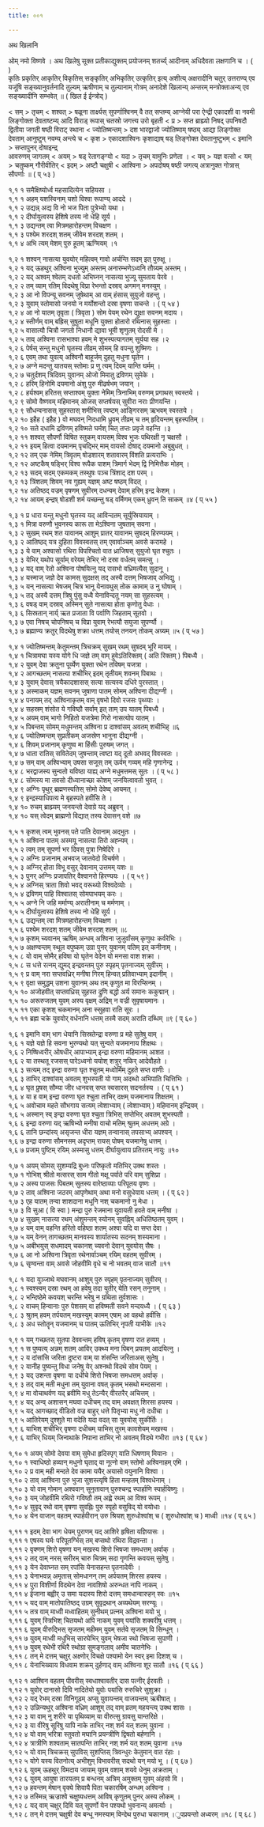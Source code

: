 ```yaml
---
title: ००१

---
```

अथ खिलानि  
  
ओम् नमो विष्णवे । अथ खिलेषु सूक्त प्रतीकाद्युक्तम् प्रयोजनम् शतर्च्य् आदीनाम् अधिदैवता लक्षणानि च । ( )  
कृतिः प्रकृतिर् आकृतिर् विकृतिस् सङ्कृतिर् अभिकृतिर् उत्कृतिर् इत्य् अशीत्य् अक्षरादीनि चतुर् उत्तराण्य् एव यजूंषि सङ्ख्यानुवर्तनादि तुल्यम् ऋषीणाम् च तुल्यानाम् गोत्रम् अनादेशे खिलान्य् अन्तरम् मन्त्रोक्ताअन्य् एव सङ्ख्यादीनि सम्भवेत् ॥ ( खिल ई ईन्त्रोद् )  
  
< सम् > तृचम् < शश्वत् > षळूना तार्क्ष्यस् सुपर्णाश्विनम् वै तत् सप्तम्य् आग्नेयी परा ऐन्द्री एकादशी वा नवमी लिङ्गोक्ता देवताष्टम्य् आदि विराड् रूपास् चतस्रो जगत्त्य उरो बृहती < प्र > सप्त ब्राह्म्यो निषद् उपनिषदौ द्वितीया जगती षष्ठी विराट् स्थाना < ज्योतिष्मन्तम् > दश भारद्वाजो ज्योतिष्माम् षष्ठ्य् आद्या लिङ्गोक्त देवताम् आनुष्टुम् नवम्य् अन्त्ये च < कृश > एकादशाश्विनः कृशाद्याष् षड् लिङ्गोक्त देवतानुष्टुभम् < इमानि > सप्तापुनर् दोषाइन्द्र्  
आवरुणम् जागतम् < अयम् > षड् रेतागङ्ग्यो < यदा > तृचम् यामुनिः प्रणेता । < यम् > यज्ञ वत्सो < यम् > चतुष्कम् गौरीवीतिर् < इदम् > अष्टौ चक्षुषी < आश्विना > अपदोषष् षष्ठी जगत्य् अत्रानुक्त गोत्रास् सौपर्णाः ॥ ( प् ५३ )  
  
  
१,१ १ समैक्षिष्योर्ध्व महसादित्येन सहियसा ।  
१,१ १ अहम् यशस्विनाम् यशो विश्वा रूपाण्य् आददे ।  
१,१ २ उद्यन्न् अद्य वि नो भज पिता पुत्रेभ्यो यथा ।  
१,१ २ दीर्घायुत्वस्य हेशिषे तस्य नो धेहि सूर्य ।  
१,१ ३ उद्यन्तम् त्वा मित्रमहारोहन्तम् विचक्षण ।  
१,१ ३ पश्येम शरदश् शतम् जीवेम शरदश् शतम् ।  
१,१ ४ अभि त्यम् मेशम् पुरु हूतम् ऋग्मियम् ।१  
  
१,२ १ शश्वन् नासत्या युवयोर् महित्वम् गावो अर्चन्ति सदम् इत् पुरुक्षू ।  
१,२ १ यद् ऊहथुर् अश्विना भुज्युम् अस्तम् अनारम्भणेऽध्वनि तौग्र्यम् अस्तम् ।  
१,२ २ यद् अश्वम् श्वेतम् दधतो अभिघ्नन् नासत्या भुज्यू सुमताय पेरवे ।  
१,२ २ तम् व्याम् रतिम् विदथेषु विप्रा रेभन्तो दस्राव् अगमन् मनस्युम् ।  
१,२ ३ आ नो विपन्यू सवनम् जुषेथाम् आ वाम् हंसास् सुयुजो वहन्तु ।  
१,२ ३ युवाम् स्तोमासो जनयो न मर्योशन्तो दस्रा वृषणा सचन्ते । ( प् ५४ )  
१,२ ४ आ नो यातम् तृवृता ( त्रिवृता ) सोम पेयम् रथेन द्युक्षा सवनम् मदाय ।  
१,२ ४ स्तीर्णम् वाम् बह्रिस् सुषुता मधूनि युक्ता होतारो रथिनास् सुहस्ताः ।  
१,२ ५ वासात्यौ चित्रौ जगतो निधानौ द्यावा भूमी शृणुतम् रोदसी मे ।  
१,२ ५ ताव् अश्विना रासभाश्वा हवम् मे शुभस्पत्यागतम् सूर्यया सह ।२  
१,२ ६ पेर्षस् सन्तु मधुनो घृतस्य तीव्रम् सोमम् हि वपन्तु शुष्मिणः ।  
१,२ ६ एवम् तथा युवत्य् अश्विनौ बाहूर्जम् दुहतु मधुना घृतेन ।  
१,२ ७ अग्ने मदन्तु यातयस् स्तोमाः प्र णु त्यम् दिवम् यान्ति घर्मम् ।  
१,२ ७ चतुर्दशम् त्रिदिवम् युवानम् ओजो मिमातु द्रविणम् सुमेके ।  
१,२ ८ हरिम् हिनोमि दयमानो अंशु पुरु मीढर्षभम् जयान् ।  
१,२ ८ हर्यश्वम् हरितस् सप्ताश्वम् युक्ता नेमिम् त्रिनाभिम् वरुणम् प्रगाथस् स्वस्तये ।  
१,२ ९ सोमो वैष्णवम् महिमानम् ओजस् सप्तर्षयस् सुवीरा नराः प्रीणयन्ति ।  
१,२ ९ सौधन्वनासस् सुहस्तास् शमीभिस् त्वष्टम् आङ्गिरसम् ऋभवम् स्वस्तये ।  
१,२ १० इहैह ( इहैह ) वो मघवन् निदधामि ध्रुवम् तीव्रम् च तम् हृदियन्तम् बृहस्पतिम् ।  
१,२ १० सते दधामि द्रविणम् हविष्मते घर्मश् चित् तप्तः प्रवृजे वहन्ति ।३  
१,२ ११ शश्वत् सौपर्णौ विषित स्तुकम् वायसम् विश्व भुजः पथिरक्षी नृ चक्षसौ ।  
१,२ ११ इयम् हित्वा दयमानम् पृचद्भिर् माम् वायसो दोषाद् दयमानो अबुबुधत् ।  
१,२ १२ तम् एक नेमिम् त्रिवृतम् षोडशारम् शतावारम् विंशति प्रत्यराभिः ।  
१,२ १२ अष्टकैष् षड्भिर् विश्व रूपैक पाशम् त्रिमार्ग भेदम् द्वि निमित्तैक मोहम् ।  
१,२ १३ सदम् सदम् एकमकम् तस्थुषः पञ्च त्रिंशाद् दश परम् ।  
१,२ १३ त्रिंशतम् शिवम् नव गुह्यम् यज्ञम् अष्ट षष्ठम् विदत् ।  
१,२ १४ अतिष्ठद् वज्रम् वृषणम् सुवीरम् दधन्वम् देवाम् हरिम् इन्द्र केशम् ।  
१,२ १४ आयम् इन्द्रष् षोडशी शर्म यच्छन्तु षड् वर्मिणम् एकम् ध्रुवन् ति साकम् ॥४ ( प् ५५ )  
  
१,३ १ प्र धारा यन्तु मधुनो घृतस्य यद् आविन्दतम् सूर्युस्रियायाम् ।  
१,३ १ मित्रा वरुणौ भुवनस्य कारू ता मेऽश्विना जुषताम् सवना ।  
१,३ २ सुखम् रथम् शत यावानम् आशुम् प्रातर् यावानम् सुषदम् हिरण्ययम् ।  
१,३ २ आतिष्ठद् यत्र दुहिता विवस्वतस् तम् एवार्वाञ्चम् अवसे करामहे ।  
१,३ ३ ये वाम् अश्वासो रथिरा विपश्चितो वात ध्राजिषस् सुयुजो घृत श्चुतः ।  
१,३ ३ येभिर् यथोप सूर्याम् वरेयम् तेभिर् नो दस्रा वर्धतम् समत्सु ।  
१,३ ४ यद् वाम् रेतो अश्विना पोषयित्नु यद् रासभो वध्रिमत्यैस् सुदानू ।  
१,३ ४ यस्माज् जज्ञे देव कामस् सुदक्षस् तद् अस्यै दत्तम् भिषजाव् अभिद्यु ।  
१,३ ५ यन् नासत्या भेषजम् चित्र भानू येनावथुस् तोक कामाम् उ नु घोषाम् ।  
१,३ ५ तद् अस्यै दत्तम् त्रिषु पुंसु वध्वै येनाविन्दतु नयम् सा सुहस्त्यम् ।  
१,३ ६ वषड् वाम् दस्राव् अस्मिन् सुते नासत्या होता कृणोतु वेधाः ।  
१,३ ६ सिस्रतान् नार्य् ऋत प्रजाता वि पर्वाणि जिहताम् सूतवो ।  
१,३ ७ एवा निषच् चोपनिषच् च विप्रा युवाम् रेभत्यौ सयुजा सुपर्ण्यौ ।  
१,३ ७ ब्रह्माण्य क्रतुर् विदथेषु शक्रा धत्तम् तयोस् तनयन् तोकम् अग्र्यम् ॥५ ( प् ५७ )  
  
१,४ १ ज्योतिष्मन्तम् केतुमन्तम् त्रिचक्रम् सुखम् रथम् सुषदम् भूरि मायम् ।  
१,४ १ चित्रामघा यस्य योगे धि जज्ञे तम् वाम् हुवेऽतिरिक्तम् ( अति रिक्तम् ) पिबध्यै ।  
१,४ २ युवम् देवा क्रतुना पूर्व्येण युक्ता रथेन तविषम् यजत्रा ।  
१,४ २ आगच्छतम् नासत्या शचीभिर् इदम् तृतीयम् शवनम् पिबाथः ।  
१,४ ३ युवाम् देवास् त्रयैकादशासस् सत्या सत्यस्य दधिरे पुरस्तात् ।  
१,४ ३ अस्माकम् यज्ञम् सवनम् जुषाणा पातम् सोमम् अश्विना दीद्यग्नी ।  
१,४ ४ पनायम् तद् अश्विनाकृतम् वाम् वृषभो दिवो रजसः पृथ्व्याः ।  
१,४ ४ सहस्रम् शंसोत ये गविष्ठौ सर्वाम् इत् ताम् उप यातम् पिबध्यै ।  
१,४ ५ अयम् वाम् भागो निहितो यजत्रेमा गिरो नासत्योप यातम् ।  
१,४ ५ पिबन्तम् सोमम् मधुमन्तम् अश्विना प्र दाश्वांसम् अवतम् शचीभिह् ॥६  
१,४ ६ ज्योतिष्मन्तम् सुप्रतीकम् अजस्रेण भानुना दीद्यग्नी ।  
१,४ ६ शिवम् प्रजानाम् कृणुष्व मा हिंसीः पुरुषम् जगत् ।  
१,४ ७ धाता रातिस् सवितेदम् जुषन्ताम् त्वष्टा यद् दूतो अभवद् विवस्वतः ।  
१,४ ७ सम् वाम् अश्विभ्याम् उषसा सजूस् तम् ऊर्वम् गव्यम् महि गृणानेन्द्र ।  
१,४ ८ भरद्वाजस्य सुन्वतो यविष्ठा याह्य् अग्ने मधुमत्तमस् सुतः । ( प् ५८ )  
१,४ ८ सोमस्य मा तवसो दीध्यानाच्छा कोशम् जनयित्वावतो भुवत् ।  
१,४ ९ अग्निः पृथुर् ब्रह्मणस्पतिस् सोमो देवेष्व् आयमत् ।  
१,४ ९ इन्द्रस्याधिपत्य मे बृहस्पते हवींसि ते ।  
१,४ १० रुचम् ब्राह्म्यम् जनयन्तो देवाग्रे यद् अब्रुवन् ।  
१,४ १० यस् त्वेदम् ब्राह्मणो विद्यात् तस्य देवासन् वशे ॥७  
  
१,५ १ कृशस् त्वम् भुवनस् पते पाति देवानाम् अद्भुतः ।  
१,५ १ अश्विना पातम् अस्मयू नासत्या तिरो अह्न्यम् ।  
१,५ २ त्वम् तम् सुपर्णा भर दिवस् पुत्रा निषेदिरे ।  
१,५ २ अग्निः प्रजानाम् अभवज् जातवेदो विचर्षणे ।  
१,५ ३ अग्निर् होता विभू वसुर् देवानाम् उत्तमम् यशः ॥  
१,५ ३ पुनर् अग्निः प्रजापतिर् वैश्वानरो हिरण्ययः । ( प् ५९ )  
१,५ ४ अग्निस् त्राता शिवो भवद् वरूथ्यो विश्वदेव्योः ।  
१,५ ४ द्रविणम् पाहि विश्वातस् सोमपाभयम् करः ।  
१,५ ५ अग्ने नि जहि मर्माण्य् अरातीनाम् च मर्मणाम् ।  
१,५ ५ दीर्घायुत्वस्य हेशिषे तस्य नो धेहि सूर्य ।  
१,५ ६ उद्यन्तम् त्वा मित्रमहारोहन्तम् विचक्षण ।  
१,५ ६ पश्येम शरदश् शतम् जीवेम शरदश् शतम् ॥८  
१,५ ७ कृशम् च्यवानम् ऋषिम् अन्धम् अश्विना जुजुर्वांसम् कृणुथः कर्वरेभिः ।  
१,५ ७ अक्षण्वन्तम् स्थूल वपुष्कम् उग्रा पुनर् युवानम् पतिम् इत् कनीनाम् ।  
१,५ ८ यो वाम् सोमैर् हविषा यो घृतेन वेदेन यो मनसा वाश शक्रा ।  
१,५ ८ स धत्ते रत्नम् द्युमद् इन्द्रवन्तम् पुरु स्पृहम् पृतनाज्यम् सुवीरम् ।  
१,५ ९ प्र वाम् नरा सप्तवध्रिर् मनीषा गिरम् हिन्वत् प्रतिवाभ्याम् इदानीम् ।  
१,५ ९ वृक्षा समुद्धम् उशना युवानम् अथ तम् कृणुत मा विरप्सिनम् ।  
१,५ १० अजोहवीत् सप्तवध्रिस् सुहस्त द्रुणि बद्धो अर्य समानः ककुद्मान् ।  
१,५ १० अरूरुजतम् युवम् अस्य वृक्षम् अद्रिम् न वज्री सुवृषायमानः ।  
१,५ ११ एका कृशश् चकमानम् अना स्सुहवा राति सूरः ।  
१,५ ११ ब्रह्म चक्रे युवयोर् वर्धनानि धत्तम् तस्मै सदम् अराति दब्धिम् ॥९ ( प् ६० )  
  
१,६ १ इमानि वाम् भाग धेयानि सिस्रतेन्द्रा वरुणा प्र महे सुतेषु वाम् ।  
१,६ १ यज्ञे यज्ञे हि सवना भुरण्यथो यत् सुन्वते यजमानाय शिक्षथः ।  
१,६ २ निष्षिध्वरीर् ओषधीर् आपाभ्याम् इन्द्रा वरुणा महिमानम् आशत ।  
१,६ २ या तस्थतू रजसस् पारेऽध्वनो ययोश् शत्रुर् नकिर् आदेवौहते ।  
१,६ ३ सत्यम् तद् इन्द्रा वरुणा घृत श्चुतम् मध्वोर्मिम् दुहते सप्त वाणीः ।  
१,६ ३ ताभिर् दाश्वांसम् अवतम् शुभस्पती यो गाम् अदब्धो अभिपाति चित्तिभिः ।  
१,६ ४ घृत प्रुषस् सौम्या जीर धानवस् सप्त स्वसारस् सदनर्तस्य । ( प् ६१ )  
१,६ ४ या ह वाम् इन्द्रा वरुणा घृत श्चुता ताभिर् दक्षम् यजमानाय शिक्षतम् ।  
१,६ ५ अवोचाम महते सौभगाय सत्यम् त्वेशाभ्याम् ( त्वेशाभ्याम् ) महिमानम् इन्द्रियम् ।  
१,६ ५ अस्मान् स्व् इन्द्रा वरुणा घृत श्चुता त्रिभिस् सप्तेभिर् अवतम् शुभस्पती ।  
१,६ ६ इन्द्रा वरुणा यद् ऋषिभ्यो मनीषा वाचो मतिम् श्रुतम् अधत्तम् अग्रे ।  
१,६ ६ तानि छन्दांस्य् असृजन्त धीरा यज्ञम् तन्वानास् तपसाभ्य् अपश्यन् ।  
१,६ ७ इन्द्रा वरुणा सौमनसम् अदृप्तम् रायस् पोषम् यजमानेषु धत्तम् ।  
१,६ ७ प्रजाम् पुष्टिम् रयिम् अस्मासु धत्तम् दीर्घायुत्वाय प्रतिरतम् नायुः ॥१०  
  
१,७ १ अयम् सोमस् सुशम्यद्रि बुध्नः परिष्कृतो मतिभिर् उक्थ शस्तः ।  
१,७ १ गोभिश् श्रीतो मत्सरस् साम गीतो मक्षू पर्वाते परि वाम् सुशिप्रा ।  
१,७ २ अस्य पाजसः पिबतम् सुतस्य वारेष्ठाव्याः परिपूतय वृष्णः ।  
१,७ २ ताव् अश्विना जठरम् आपृणेथाम् अथा मनो वसुधेयाय धत्तम् । ( प् ६२ )  
१,७ ३ एह यातम् तन्वा शाशदाना मधूनि नश् चकमानो नु मेधा ।  
१,७ ३ वि सुआ ( वि स्वा ) मन्द्रा पुरु रेजमाना युवायती हवते वाम् मनीषा ।  
१,७ ४ सुखम् नासत्या रथम् अंशुमन्तम् स्योनम् सुवह्निम् अधितिष्ठतम् युवम् ।  
१,७ ४ यम् वाम् वहन्ति हरितो वहिष्ठा शतम् अश्वा यदि वा सप्त देवा ।  
१,७ ५ यम् वेनन् तागच्छतम् मानवस्य शार्यातस्य सदनम् शस्यमाना ।  
१,७ ५ अबीभयुस् सधमादम् चकानश् च्यवनो देवान् युवयोस् सैषः ।  
१,७ ६ आ नो अश्विना त्रिवृता रथेनार्वाञ्चम् रयिम् वहतम् सुवीरम् ।  
१,७ ६ सृण्वन्ता वाम् अवसे जोहवीमि वृधे च नो भवतम् वाज सातौ ॥११  
  
१,८ १ यदा युञ्जाथे मघवानम् आशुम् पुरु स्पृहम् पृतनाज्यम् सुवीरम् ।  
१,८ १ स्वश्स्वम् दस्रा रथम् आ हवेषु तदा युतीर् येति रसन् तनूनाम् ।  
१,८ २ भन्दिष्ठेमे कवयश् चरन्ति भरेषु न ग्रथिता तुर्वशासः ।  
१,८ २ वाचम् हिन्वानाः पुरु पेशसम् वा हविष्मती सवने मन्दयध्यै । ( प् ६३ )  
१,८ ३ श्रुतम् हवम् तर्पयतम् मखस्युम् कामम् एषाम् आ वहथो हवींसि ।  
१,८ ३ अध स्तोतॄन् यजमानम् च पातम् ऊतिभिर् नृपती याभीके ॥१२  
  
१,९ १ यम् गच्छतस् सुतपा देववन्तम् हविष् कृतम् वृषणा रात हव्यम् ।  
१,९ १ स पुष्यत्य् अन्नम् शतम् आविर् उक्थ्य मना पिबन् प्रयतम् आदयित्नु ।  
१,९ २ य दांसांसि जरिता दुष्टरा वाम् या शंसन्ति जरिताअस् सुतेषु ।  
१,९ २ यानीह पुष्यन्तु विधा जनेषु येर् अश्नथो विदथे सोम पेयम् ।  
१,९ ३ यद् उशन्ता वृषणा या दधीचे शिरो भिषजा समधत्तम् अर्वाक् ।  
१,९ ३ तद् वाम् मती मधुना तम् युवाना वषत् कृतम् भसथो मन्दसाना ।  
१,९ ४ मा वोचाथर्वण यद् ब्रवीमि मधु तेऽन्यैर् वीरतरैर् अचित्तम् ।  
१,९ ४ यद् अन्व् अशासन् मघवा दधीचम् तद् वाम् अवक्षत् शिरसा हयस्य ।  
१,९ ५ यद् आगच्छाद् वीडितो वज्र बाहुर् धत्ते पितृभ्या मधु नो दधीचा ।  
१,९ ५ आतिरेयम् दुश्शुते मा वदेति यदा वदत् सा युवयोस् सुकीर्तिः ।  
१,९ ६ याभिश् शचीभिर् वृषणा दधीचम् याभिस् तुरम् कावशेयम् मखस्य ।  
१,९ ६ याभिर् धियम् जिन्वथाके निपाना ताभिर् नो अवतम् विदथे गभीरा ॥१३ ( प् ६४ )  
  
१,१० १ अयम् सोमो देवया वाम् सुमेधा हृदिस्पृग् याति धिषणाम् मियानः ।  
१,१० १ स्वाधिष्ठो हव्यान् मधुनो घृताद् वा नूत्नो वाम् स्तोमो अश्विनाहम् एमि ।  
१,१० २ प्र वाम् मही मन्दते देव कामा ययैर् अयासो वयुनानि विश्वा ।  
१,१० २ ताव् आश्विना पुरु भुजा सुशस्त्यृषि हिता मन्हतम् विश्वधेनाम् ।  
१,१० ३ यो वाम् गोमान् अश्ववान् सूनृतावान् पुरुश्चन्द्र स्पार्हाणि स्पार्हयिष्णुः ।  
१,१० ३ यम् जोहवीमि रथिरो गविष्ठौ तम् अह्वे रथम् आ विश्व रूपम् ।  
१,१० ४ सुवृद् रथो वाम् वृषणा सुवह्निः पुरु स्पृहो वसुविद् यो वयोधाः ।  
१,१० ४ येन वाजान् वहतम् स्पार्हवीरान् उरु श्रियश् शुरुधोश्वांश् च ( शुरुधोश्वांश् च ) माध्वी ॥१४ ( प् ६५ )  
  
१,११ १ इदम् देवा भाग धेयम् पुराणम् यद् आशिरे हृषिता यज्ञियासः ।  
१,११ १ एषस्य घर्मः परिपूतर्ग्भिस् तम् बप्सथो रथिरा विद्रवन्ता ।  
१,११ २ वृक्णम् शिरो वृषणा यन् मखस्य शिरो भिषजा समधत्तम् अर्वाक् ।  
१,११ २ तद् वाम् नरस् सरीरम् चारु चित्रम् सदा गृणन्ति कवयस् सुतेषु ।  
१,११ ३ येन देवाघ्नत सम् रपांसि येनासहन्त पृतनादेवीः ।  
१,११ ३ येनाभवन्न् अमृतास् सोमधानन् तम् अर्पयतम् शिरसा हयस्य ।  
१,११ ४ पुरा विशीर्णा विदथेन देवा नावशिषो अरुन्धत नापि नाकम् ।  
१,११ ४ ईजाना बह्वीर् उ समा यदास्य शिरो दत्तम् समधान्वारुहन् स्वः ॥१५  
१,११ ५ यद् वाम् मातोपातिष्ठद् उग्रम् सुवृद्रथान् अव्यथेयम् सरण्यूः ।  
१,११ ५ तत्र वाम् माध्वी मध्वाहितम् सुनीथम् प्रत्नम् अश्विना मयो भु ।  
१,११ ६ युवम् स्त्रिभिश् चितयथो अपि नाकम् युवम् पयांसि शक्वरीषु धत्तम् ।  
१,११ ६ युवम् वीरुद्भिस् सृजतम् महीमम् युवम् सर्तवे सृजतम् वि सिन्धून् ।  
१,११ ७ युवम् माध्वी मधुभिस् सारघेभिर् युवम् भेषजा स्थो भिषजा सुपाणी ।  
१,११ ७ युवम् रथेभी रथिरै स्थोग्रा सुमङ्गलाव् अमीव चातनेभिः ।  
१,११ ८ तन् मे दत्तम् चक्षुर् अक्ष्णोर् विचक्षे पश्यामो येन स्वर् इमा दिशश् च ।  
१,११ ८ येनाभिख्याय विधवाम शक्रम् दुर्हणाद् वाम् अश्विना शूर सातौ ॥१६ ( प् ६६ )  
  
१,१२ १ आश्विन वहतम् पीवरीस् स्वधाश्वावतीर् दास पत्नीर् ईरवतीः ।  
१,१२ १ युवोर् दानासो दिवि नादितेयो युवोः पयांसि रुरुचिरे सुशुक्रा ।  
१,१२ २ यद् रेभम् दस्रा विनिगूढम् अप्सु युवायन्तम् वाजयन्तम् ऋबीषात् ।  
१,१२ २ उन्निन्यथुर् अश्विना वध्रिम् आशुम् तद् वाम् व्रतम् महयन्त्य् उक्थ शासः ।  
१,१२ ३ या वाम् नु शरीरे या पृथिव्याम् या वीरुत्सु ग्रावसु यान्तरिक्षे ।  
१,१२ ३ या वीरेषु सूरिषु यापि नाके ताभिर् नश् शर्म यत् शतम् युवाना ।  
१,१२ ४ यो वाम् भरित्रा स्तुवतो मघानि प्रयन्त्रीणि द्विषतो बर्हणानि ।  
१,१२ ४ त्रात्रीणि शश्वताम् सातपन्ति ताभिर् नश् शर्म यत् शतम् युवाना ॥१७  
१,१२ ५ यो वाम् त्रिचक्रस् सुपविस् सुशप्तिस् त्रिवन्धुरः केतुमान् वात रंहाः ।  
१,१२ ५ योगे यस्य वितनोत्य् अभीशुम् विभावरीस् सदथो यन् मयो भू । ( प् ६७ )  
१,१२ ६ युवम् ऊहथुर् विमदाय जायाम् युवम् वशाम् शयवे धेनुम् अक्रताम् ।  
१,१२ ६ युवम् आयुषा तारयतम् प्र बन्धनम् अत्रिम् अमुक्तम् युवम् अंहसो वि ।  
१,१२ ७ हवन्तम् मेषान् वृक्ये शिवायै पिता चकारर्षिम् अन्धम् अश्विना ।  
१,१२ ७ तस्मिन्न् ऋज्राश्वे चक्षुष्यधत्तम् आविष् कृणुतम् पुनर् अस्य लोकम् ।  
१,१२ ८ यद् वाम् चक्षुर् दिवि यत् सुपर्णो येन पश्यथो भुवनान्य् अमर्त्याः ।  
१,१२ ८ तन् मे दत्तम् चक्षुषी देव बन्धू नमस्याम् विन्देथ पुरुधा चकानाम् ।ुपप्रयन्तो अध्वरम् ॥१८ ( प् ६८ )